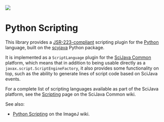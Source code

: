 [![](https://github.com/scijava/scripting-python/actions/workflows/build-main.yml/badge.svg)](https://github.com/scijava/scripting-python/actions/workflows/build-main.yml)

# Python Scripting

This library provides a
[JSR-223-compliant](https://en.wikipedia.org/wiki/Scripting_for_the_Java_Platform)
scripting plugin for the [Python](https://python.org/) language, built on
the [scyjava](https://github.com/scijava/scyjava) Python package.

It is implemented as a `ScriptLanguage` plugin for the [SciJava
Common](https://github.com/scijava/scijava-common) platform, which means that
in addition to being usable directly as a `javax.script.ScriptEngineFactory`,
it also provides some functionality on top, such as the ability to generate
lines of script code based on SciJava events.

For a complete list of scripting languages available as part of the SciJava
platform, see the
[Scripting](https://github.com/scijava/scijava-common/wiki/Scripting) page on
the SciJava Common wiki.

See also:
* [Python Scripting](https://imagej.net/scripting/python) on the ImageJ wiki.
